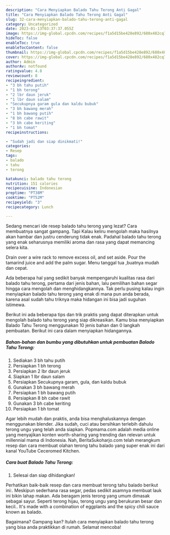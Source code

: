 ```yaml
---
description: "Cara Menyiapkan Balado Tahu Terong Anti Gagal"
title: "Cara Menyiapkan Balado Tahu Terong Anti Gagal"
slug: 32-cara-menyiapkan-balado-tahu-terong-anti-gagal
category: Uncategorized
date: 2023-01-13T03:37:37.055Z
image: https://img-global.cpcdn.com/recipes/f1a5d15be428e892/680x482cq70/balado-tahu-terong-foto-resep-utama.jpg
hideToc: false
enableToc: true
enableTocContent: false
thumbnail: https://img-global.cpcdn.com/recipes/f1a5d15be428e892/680x482cq70/balado-tahu-terong-foto-resep-utama.jpg
cover: https://img-global.cpcdn.com/recipes/f1a5d15be428e892/680x482cq70/balado-tahu-terong-foto-resep-utama.jpg
author: Admin
authorAv: notfound
ratingvalue: 4.8
reviewcount: 8
recipeingredient:
- "3 bh tahu putih"
- "1 bh terong"
- "2 lbr daun jeruk"
- "1 lbr daun salam"
- "Secukupnya garam gula dan kaldu bubuk"
- "3 bh bawang merah"
- "1 bh bawang putih"
- "8 bh cabe rawit"
- "3 bh cabe keriting"
- "1 bh tomat"
recipeinstructions:

- "Sudah jadi dan siap dinikmati!"
categories:
- Resep
tags:
- balado
- tahu
- terong

katakunci: balado tahu terong 
nutrition: 151 calories
recipecuisine: Indonesian
preptime: "PT38M"
cooktime: "PT52M"
recipeyield: "3"
recipecategory: Lunch

---
```



Sedang mencari ide resep balado tahu terong yang lezat? Cara membuatnya sangat gampang. Tapi Kalau keliru mengolah maka hasilnya akan hambar dan justru cenderung tidak enak. Padahal balado tahu terong yang enak seharusnya memiliki aroma dan rasa yang dapat memancing selera kita.


Drain over a wire rack to remove excess oil, and set aside. Pour the tamarind juice and add the palm sugar. Menu tanggal tua ,buatnya mudah dan cepat.

Ada beberapa hal yang sedikit banyak mempengaruhi kualitas rasa dari balado tahu terong, pertama dari jenis bahan, lalu pemilihan bahan segar hingga cara mengolah dan menghidangkannya. Tak perlu pusing kalau ingin menyiapkan balado tahu terong yang enak di mana pun anda berada, karena asal sudah tahu triknya maka hidangan ini bisa jadi suguhan istimewa.


Berikut ini ada beberapa tips dan trik praktis yang dapat diterapkan untuk mengolah balado tahu terong yang siap dikreasikan. Kamu bisa menyiapkan Balado Tahu Terong menggunakan 10 jenis bahan dan 0 langkah pembuatan. Berikut ini cara dalam menyiapkan hidangannya.

<!--inarticleads1-->

##### Bahan-bahan dan bumbu yang dibutuhkan untuk pembuatan Balado Tahu Terong:

1. Sediakan 3 bh tahu putih
1. Persiapkan 1 bh terong
1. Persiapkan 2 lbr daun jeruk
1. Siapkan 1 lbr daun salam
1. Persiapkan Secukupnya garam, gula, dan kaldu bubuk
1. Gunakan 3 bh bawang merah
1. Persiapkan 1 bh bawang putih
1. Persiapkan 8 bh cabe rawit
1. Gunakan 3 bh cabe keriting
1. Persiapkan 1 bh tomat


Agar lebih mudah dan praktis, anda bisa menghaluskannya dengan menggunakan blender. Jika sudah, cuci atau bersihkan terlebih dahulu terong ungu yang telah anda siapkan. Popmama.com adalah media online yang menyajikan konten worth-sharing yang trending dan relevan untuk millennial mama di Indonesia. Nah, BeritaSukoharjo.com telah merangkum resep dan cara membuat olahan terong tahu balado yang super enak ini dari kanal YouTube Ceceromed Kitchen. 

<!--inarticleads2-->

##### Cara buat Balado Tahu Terong:


1. Selesai dan siap dihidangkan!

Perhatikan baik-baik resep dan cara membuat terong tahu balado berikut ini:. Meskipun sederhana rasa segar, pedas sedikit asamnya membuat lauk ini bikin lahap makan. Ada beragam jenis terong yang umum dimasak sebagai sayur. Seperti terong hijau, terong ungu yang berukuran besar dan kecil.. It&#39;s made with a combination of eggplants and the spicy chili sauce known as balado. 

Bagaimana? Gampang kan? Itulah cara menyiapkan balado tahu terong yang bisa anda praktikkan di rumah. Selamat mencoba!
